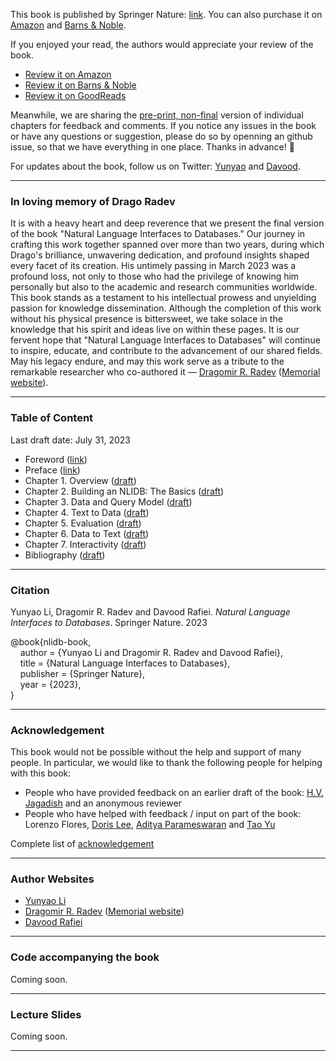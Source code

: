 This book is published by Springer Nature: [link](https://link.springer.com/book/10.1007/978-3-031-45043-3). You can also purchase it on [Amazon](https://www.amazon.com/Language-Interfaces-Databases-Synthesis-Management/dp/3031450426) and [Barns & Noble](https://www.barnesandnoble.com/w/book/1144006793?ean=9783031450433). 

If you enjoyed your read, the authors would appreciate your review of the book. 

- [Review it on Amazon](https://www.amazon.com/Language-Interfaces-Databases-Synthesis-Management/dp/3031450426)
- [Review it on Barns & Noble](https://www.barnesandnoble.com/w/book/1144006793?ean=9783031450433)
- [Review it on GoodReads](https://www.goodreads.com/book/show/116702144-natural-language-data-management-and-interfaces)

Meanwhile, we are sharing the <ins>pre-print, non-final</ins> version of individual chapters for feedback and comments. If you notice any issues in the book or have any questions or suggestion, please do so by openning an github issue, so that we have everything in one place. Thanks in advance! 🌻

For updates about the book, follow us on Twitter: [Yunyao](https://twitter.com/yunyao_li) and [Davood](https://twitter.com/DavoodRafiei). 

--------------
### In loving memory of Drago Radev

It is with a heavy heart and deep reverence that we present the final version of the book "Natural Language Interfaces to Databases." Our journey in crafting this work together spanned over more than two years, during which Drago's brilliance, unwavering dedication, and profound insights shaped every facet of its creation. His untimely passing in March 2023 was a profound loss, not only to those who had the privilege of knowing him personally but also to the academic and research communities worldwide. This book stands as a testament to his intellectual prowess and unyielding passion for knowledge dissemination. Although the completion of this work without his physical presence is bittersweet, we take solace in the knowledge that his spirit and ideas live on within these pages. It is our fervent hope that "Natural Language Interfaces to Databases" will continue to inspire, educate, and contribute to the advancement of our shared fields. May his legacy endure, and may this work serve as a tribute to the remarkable researcher who co-authored it — [Dragomir R. Radev](https://www.cs.yale.edu/homes/radev/) ([Memorial website](https://yaleseas.com/remembering-drago/)).

--------------
### Table of Content 
Last draft date: July 31, 2023

- Foreword ([link](https://github.com/nlidb/book/blob/main/draft/Foreword.pdf))
- Preface ([link](https://github.com/nlidb/book/blob/main/draft/Preface.pdf))
- Chapter 1. Overview ([draft](https://github.com/nlidb/Book/blob/main/draft/Chapter1.pdf))
- Chapter 2. Building an NLIDB: The Basics ([draft](https://github.com/nlidb/Book/blob/main/draft/Chapter2.pdf))
- Chapter 3. Data and Query Model ([draft](https://github.com/nlidb/Book/blob/main/draft/Chapter3.pdf))
- Chapter 4. Text to Data ([draft](https://github.com/nlidb/Book/blob/main/draft/Chapter4.pdf))
- Chapter 5. Evaluation ([draft](https://github.com/nlidb/Book/blob/main/draft/Chapter5.pdf))
- Chapter 6. Data to Text ([draft](https://github.com/nlidb/Book/blob/main/draft/Chapter6.pdf))
- Chapter 7. Interactivity ([draft](https://github.com/nlidb/Book/blob/main/draft/Chapter7.pdf))
- Bibliography ([draft](https://github.com/nlidb/Book/blob/main/draft/Bibliography.pdf))

---
### Citation
Yunyao Li, Dragomir R. Radev and Davood Rafiei. <em>Natural Language Interfaces to Databases</em>. Springer Nature. 2023


@book{nlidb-book,<br>
&nbsp;&nbsp;&nbsp;&nbsp;author = {Yunyao Li and Dragomir R. Radev and Davood Rafiei},<br>
&nbsp;&nbsp;&nbsp;&nbsp;title = {Natural Language Interfaces to Databases},<br>
&nbsp;&nbsp;&nbsp;&nbsp;publisher = {Springer Nature},<br>
&nbsp;&nbsp;&nbsp;&nbsp;year = {2023},<br>
}<br>

---

### Acknowledgement 
[//]: <> (To include in the future)
This book would not be possible without the help and support of many people. In particular, we would like to thank the following people for helping with this book:
* People who have provided feedback on an earlier draft of the book: [H.V. Jagadish](https://web.eecs.umich.edu/~jag/) and an anonymous reviewer
* People who have helped with feedback / input on part of the book: Lorenzo Flores, [Doris Lee](http://dorisjunglinlee.com), [Aditya Parameswaran](https://people.eecs.berkeley.edu/~adityagp/) and [Tao Yu](https://taoyds.github.io) 

Complete list of [acknowledgement](https://github.com/nlidb/book/blob/main/draft/acknowledgement.pdf)

---
### Author Websites
- [Yunyao Li](https://yunyaoli.github.io)
- [Dragomir R. Radev](https://www.cs.yale.edu/homes/radev/) ([Memorial website](https://yaleseas.com/remembering-drago/))
- [Davood Rafiei](https://webdocs.cs.ualberta.ca/~drafiei/)

---
### Code accompanying the book
Coming soon. 

[//]: <> (### Endorsement)

---
### Lecture Slides
Coming soon. 

---
